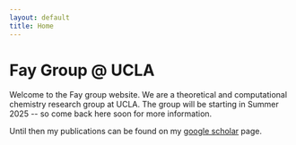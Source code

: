 ```yaml
---
layout: default
title: Home
---
```

# Fay Group @ UCLA

Welcome to the Fay group website. We are a theoretical and computational chemistry research group at UCLA. The group will be starting in Summer 2025 -- so come back here soon for more information.

Until then my publications can be found on my [google scholar](https://scholar.google.com/citations?user=QTfhgdIAAAAJ&hl=en) page.
